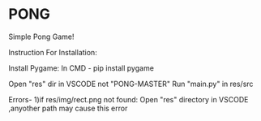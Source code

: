 # PONG
Simple Pong Game!

Instruction For Installation:

Install Pygame:
In CMD - pip install pygame

Open "res" dir in VSCODE not "PONG-MASTER"
Run "main.py" in res/src

Errors- 
1)if res/img/rect.png not found: Open "res" directory in VSCODE ,anyother path may cause this error

